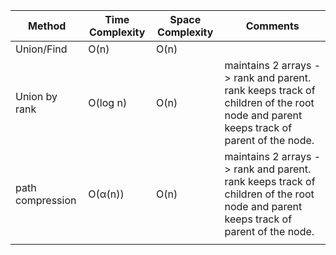 
| Method           | Time Complexity | Space Complexity | Comments                                                                                                                           |
| ---------------- | --------------- | ---------------- | ---------------------------------------------------------------------------------------------------------------------------------- |
| Union/Find       | O(n)            | O(n)             |                                                                                                                                    |
| Union by rank    | O(log n)        | O(n)             | maintains 2 arrays -> rank and parent. rank keeps track of children of the root node and parent keeps track of parent of the node. |
| path compression | O(α(n))         | O(n)             | maintains 2 arrays -> rank and parent. rank keeps track of children of the root node and parent keeps track of parent of the node. |
|                  |                 |                  |                                                                                                                                    |
